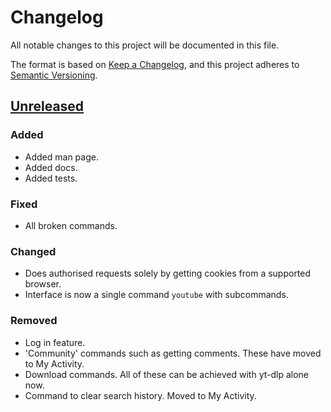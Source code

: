 <!-- markdownlint-configure-file {"MD024": { "siblings_only": true } } -->

# Changelog

All notable changes to this project will be documented in this file.

The format is based on [Keep a Changelog](https://keepachangelog.com/en/1.0.0/), and this project
adheres to [Semantic Versioning](https://semver.org/spec/v2.0.0.html).

## [Unreleased]

### Added

- Added man page.
- Added docs.
- Added tests.

### Fixed

- All broken commands.

### Changed

- Does authorised requests solely by getting cookies from a supported browser.
- Interface is now a single command `youtube` with subcommands.

### Removed

- Log in feature.
- 'Community' commands such as getting comments. These have moved to My Activity.
- Download commands. All of these can be achieved with yt-dlp alone now.
- Command to clear search history. Moved to My Activity.

[unreleased]: https://github.com/Tatsh/youtube-unofficial/compare/v0.2.0...HEAD
